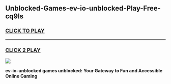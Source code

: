 
## Unblocked-Games-ev-io-unblocked-Play-Free-cq9ls
<h3>
<a href="https://premium76.site?title=ev-io-unblocked&ref=21A">CLICK TO PLAY</a></h3>
<hr>

<h3>
<a href="https://premium76.site?title=ev-io-unblocked&ref=21A">CLICK 2 PLAY</a>
  
</h3>

<a href="https://premium76.site?title=ev-io-unblocked&ref=21A"><img src="https://clearcache.store/games.png"></a>


**ev-io-unblocked games unblocked: Your Gateway to Fun and Accessible Online Gaming**

